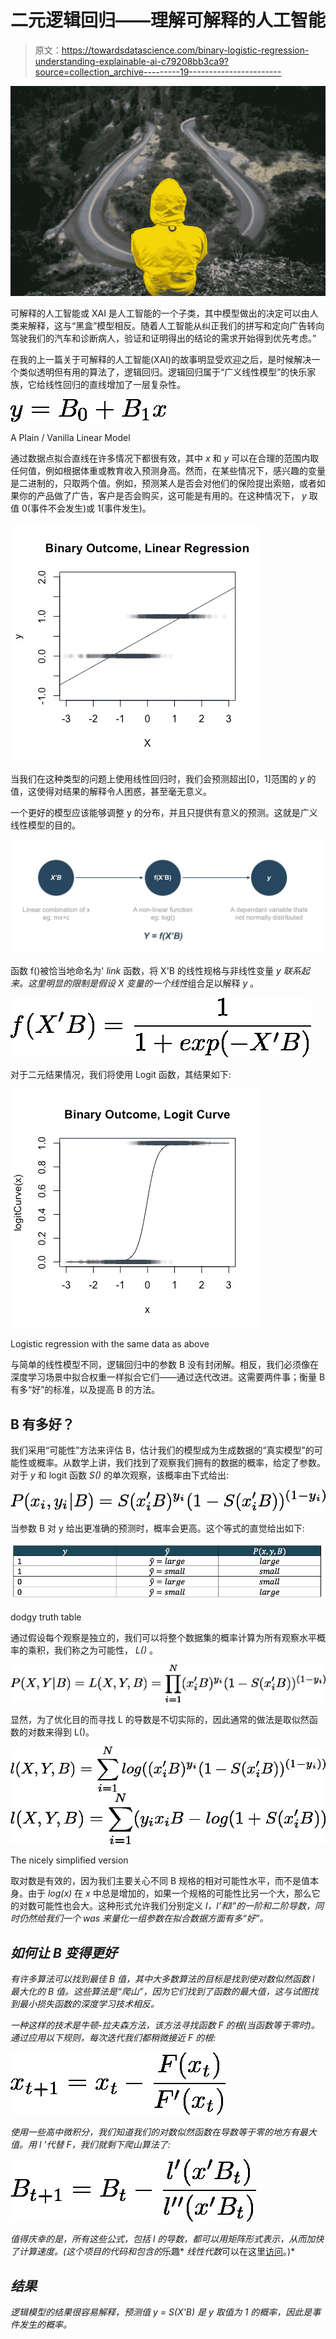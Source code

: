# 二元逻辑回归——理解可解释的人工智能

> 原文：<https://towardsdatascience.com/binary-logistic-regression-understanding-explainable-ai-c79208bb3ca9?source=collection_archive---------19----------------------->

![](img/4f355f6fec51a2754ad6a51275bbfbb0.png)

可解释的人工智能或 XAI 是人工智能的一个子类，其中模型做出的决定可以由人类来解释，这与“黑盒”模型相反。随着人工智能从纠正我们的拼写和定向广告转向驾驶我们的汽车和诊断病人，验证和证明得出的结论的需求开始得到优先考虑。”

在我的上一篇关于可解释的人工智能(XAI)的故事明显受欢迎之后，是时候解决一个类似透明但有用的算法了，逻辑回归。逻辑回归属于“广义线性模型”的快乐家族，它给线性回归的直线增加了一层复杂性。

![](img/55ab849dd907ee320b6eb2c063745b86.png)

A Plain / Vanilla Linear Model

通过数据点拟合直线在许多情况下都很有效，其中 *x* 和 *y* 可以在合理的范围内取任何值，例如根据体重或教育收入预测身高。然而，在某些情况下，感兴趣的变量是二进制的，只取两个值。例如，预测某人是否会对他们的保险提出索赔，或者如果你的产品做了广告，客户是否会购买，这可能是有用的。在这种情况下， *y* 取值 0(事件不会发生)或 1(事件发生)。

![](img/d2971a380d11ac09bea78892fecb758e.png)

当我们在这种类型的问题上使用线性回归时，我们会预测超出[0，1]范围的 *y* 的值，这使得对结果的解释令人困惑，甚至毫无意义。

一个更好的模型应该能够调整 y 的分布，并且只提供有意义的预测。这就是广义线性模型的目的。

![](img/5fe9af8a2235f2936274fe878bf06bfe.png)

函数 f()被恰当地命名为' *link* 函数，将 X'B 的线性规格与非线性变量 *y 联系起来。*这里明显的限制是假设 X 变量的一个*线性*组合足以解释 *y* 。

![](img/c1320fc594b1876eb548965142c4194b.png)

对于二元结果情况，我们将使用 Logit 函数，其结果如下:

![](img/5a40f27f026b0aea26a2352f45d37052.png)

Logistic regression with the same data as above

与简单的线性模型不同，逻辑回归中的参数 B 没有封闭解。相反，我们必须像在深度学习场景中拟合权重一样拟合它们——通过迭代改进。这需要两件事；衡量 B 有多“好”的标准，以及提高 B 的方法。

## B 有多好？

我们采用“可能性”方法来评估 B，估计我们的模型成为生成数据的“真实模型”的可能性或概率。从数学上讲，我们找到了观察我们拥有的数据的概率，给定了参数。对于 *y* 和 logit 函数 *S()* 的单次观察，该概率由下式给出:

![](img/9496f9a94ea6294645e69a74a4a847df.png)

当参数 B 对 y 给出更准确的预测时，概率会更高。这个等式的直觉给出如下:

![](img/47bbd23ee3b0aa61eb4dac3fd0ead135.png)

dodgy truth table

通过假设每个观察是独立的，我们可以将整个数据集的概率计算为所有观察水平概率的乘积，我们称之为可能性， *L()* 。

![](img/65bba2e67c950819bdff644d61c22b46.png)

显然，为了优化目的而寻找 L 的导数是不切实际的，因此通常的做法是取似然函数的对数来得到 L()。

![](img/8d47c140ee4f10b90474e61a407c90f7.png)![](img/f081753164a5941c6a81990fd2fb87d7.png)

The nicely simplified version

取对数是有效的，因为我们主要关心不同 B 规格的相对可能性水平，而不是值本身。由于 *log(x)* 在 *x* 中总是增加的，如果一个规格的可能性比另一个大，那么它的对数可能性也会大。这种形式允许我们分别定义 *l，l’*和*l”*的一阶和二阶导数，同时仍然给我们一个 was 来量化*一组参数在拟合数据方面有多“好”。*

## *如何让 B 变得更好*

*有许多算法可以找到最佳 B 值，其中大多数算法的目标是找到使对数似然函数 *l* 最大化的 B 值。这些算法是“爬山”，因为它们找到了函数的最大值，这与试图找到最小损失函数的深度学习技术相反。*

*一种这样的技术是牛顿-拉夫森方法，该方法寻找函数 F 的根(当函数等于零时)。通过应用以下规则，每次迭代我们都稍微接近 F 的根:*

*![](img/f4e3273a123c23cae6268ceb106ddc5e.png)*

*使用一些高中微积分，我们知道我们的对数似然函数在导数等于零的地方有最大值。用 l '代替 F，我们就剩下爬山算法了:*

*![](img/3ae560be6b31e5f83a36ef527b205087.png)*

*值得庆幸的是，所有这些公式，包括 l 的导数，都可以用矩阵形式表示，从而加快了计算速度。(这个项目的代码和包含的*乐趣* *线性代数*可以在这里[访问](https://github.com/Gholtes/Logistic-Regression/blob/master/mainBinaryModel.py)。)*

## *结果*

*逻辑模型的结果很容易解释，预测值 *y = S(X'B)* 是 *y* 取值为 1 的概率，因此是事件发生的概率。*